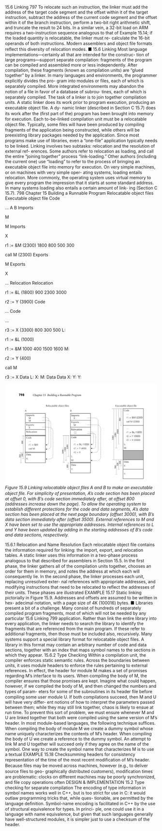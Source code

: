 15.6 Linking
797
To relocate such an instruction, the linker must add the address of the target code
segment and the offset within it of the target instruction, subtract the address
of the current code segment and the offset within it of the branch instruction,
perform a two-bit right arithmetic shift, and truncate the result to 24 bits. In a
similar vein, a 32-bit load on ARM requires a two-instruction sequence analogous
to that of Example 15.14; if the loaded quantity is relocatable, the linker must re-
calculate the 16-bit operands of both instructions. Modern assemblers and object
ﬁle formats reﬂect this diversity of relocation modes.
■
15.6
Linking
Most language implementations—certainly all that are intended for the construc-
tion of large programs—support separate compilation: fragments of the program
can be compiled and assembled more or less independently. After compilation,
these fragments (known as compilation units) are “glued together” by a linker.
In many languages and environments, the programmer explicitly divides the pro-
gram into modules or ﬁles, each of which is separately compiled. More integrated
environments may abandon the notion of a ﬁle in favor of a database of subrou-
tines, each of which is separately compiled.
The task of a linker is to join together compilation units. A static linker does
its work prior to program execution, producing an executable object ﬁle. A dy-
namic linker (described in Section C 15.7) does its work after the (ﬁrst part of the)
program has been brought into memory for execution.
Each to-be-linked compilation unit must be a relocatable object ﬁle. Typically,
some ﬁles will have been produced by compiling fragments of the application
being constructed, while others will be preexisting library packages needed by
the application. Since most programs make use of libraries, even a “one-ﬁle”
application typically needs to be linked.
Linking involves two subtasks: relocation and the resolution of external ref-
erences. Some authors refer to relocation as loading, and call the entire “joining
together” process “link-loading.” Other authors (including the current one) use
“loading” to refer to the process of bringing an executable object ﬁle into memory
for execution. On very simple machines, or on machines with very simple oper-
ating systems, loading entails relocation. More commonly, the operating system
uses virtual memory to give every program the impression that it starts at some
standard address. In many systems loading also entails a certain amount of link-
ing (Section C 15.7).
798
Chapter 15 Building a Runnable Program
Relocatable object files
Executable object file
Code
 
…
A
B
Imports
 
M
 
M
Imports
 
X
 
r1 := &M (2300)
1800
800
500
300
 
call M (2300)
Exports
 
M
Exports
 
X
 
…
Relocation
Relocation
 
r1 := &L (1800)
900
2300
3000
 
r2 := Y (3900)
Code
 
…
Code
 
…
 
r3 := X (3300)
800
300
500
L:
 
r1 := &L (1000)
 
r1 := &M
1000
400
1500
1600
M:
 
r2 := Y (400)
 
call M
 
r3 := X
Data
L:
X:
M:
Data
Data
X:
Y:
Y:


![Figure 15.9 Linking relocatable...](images/page_831_caption_Figure%2015.9%20Linking%20relocatable%20object%20%EF%AC%81les%20A%20and%20B%20to%20make%20an%20executable%20object%20%EF%AC%81le.%20For%20simplicity.png)
*Figure 15.9 Linking relocatable object ﬁles A and B to make an executable object ﬁle. For simplicity of presentation, A’s code section has been placed at offset 0, with B’s code section immediately after, at offset 800 (addresses increase down the page). To allow the operating system to establish different protections for the code and data segments, A’s data section has been placed at the next page boundary (offset 3000), with B’s data section immediately after (offset 3500). External references to M and X have been set to use the appropriate addresses. Internal references to L and Y have been updated by adding in the starting addresses of B’s code and data sections, respectively.*

15.6.1 Relocation and Name Resolution
Each relocatable object ﬁle contains the information required for linking: the
import, export, and relocation tables. A static linker uses this information in a
two-phase process analogous to that described for assemblers in Section 15.5. In
the ﬁrst phase, the linker gathers all of the compilation units together, chooses an
order for them in memory, and notes the address at which each will consequently
lie. In the second phase, the linker processes each unit, replacing unresolved exter-
nal references with appropriate addresses, and modifying instructions that need
to be relocated to reﬂect the addresses of their units. These phases are illustrated
EXAMPLE 15.17
Static linking
pictorially in Figure 15.9. Addresses and offsets are assumed to be written in hex-
adecimal notation, with a page size of 4K (100016) bytes.
■
Libraries present a bit of a challenge. Many consist of hundreds of separately
compiled program fragments, most of which will not be needed by any particular
15.6 Linking
799
application. Rather than link the entire library into every application, the linker
needs to search the library to identify the fragments that are referenced from the
main program. If these refer to additional fragments, then those must be included
also, recursively. Many systems support a special library format for relocatable
object ﬁles. A library in this format may contain an arbitrary number of code and
data sections, together with an index that maps symbol names to the sections in
which they appear.
15.6.2 Type Checking
Within a compilation unit, the compiler enforces static semantic rules. Across the
boundaries between units, it uses module headers to enforce the rules pertaining
to external references. In effect, the header for module M makes a set of promises
regarding M’s interface to its users. When compiling the body of M, the compiler
ensures that those promises are kept. Imagine what could happen, however, if
we compiled the body of M, and then changed the numbers and types of param-
eters for some of the subroutines in its header ﬁle before compiling some user
module U. If both compilations succeed, then M and U will have very differ-
ent notions of how to interpret the parameters passed between them; while they
may still link together, chaos is likely to ensue at run time. To prevent this sort of
problem, we must ensure whenever M and U are linked together that both were
compiled using the same version of M’s header.
In most module-based languages, the following technique sufﬁces.
When
compiling the body of module M we create a dummy symbol whose name
uniquely characterizes the contents of M’s header. When compiling the body
of U we create a reference to the dummy symbol. An attempt to link M and U
together will succeed only if they agree on the name of the symbol.
One way to create the symbol name that characterizes M is to use a textual
EXAMPLE 15.18
Checksumming headers
for consistency
representation of the time of the most recent modiﬁcation of M’s header. Because
ﬁles may be moved across machines, however (e.g., to deliver source ﬁles to geo-
graphically distributed customers), modiﬁcation times are problematic: clocks
on different machines may be poorly synchronized, and ﬁle copy operations often
DESIGN & IMPLEMENTATION
15.2 Type checking for separate compilation
The encoding of type information in symbol names works well in C++, but is
too strict for use in C: it would outlaw programming tricks that, while ques-
tionable, are permitted by the language deﬁnition. Symbol-name encoding is
facilitated in C++ by the use of structural equivalence for types. In princi-
ple, one could use it in a language with name equivalence, but given that such
languages generally have well-structured modules, it is simpler just to use a
checksum of the header.
